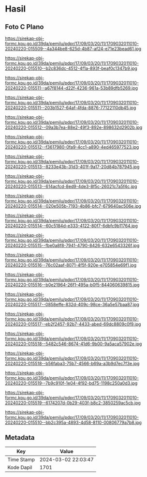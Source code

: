# Hasil

## Foto C Plano

https://sirekap-obj-formc.kpu.go.id/39da/pemilu/pdpr/17/09/03/20/11/1709032011010-20240220-015509--4a344be8-625d-4b87-af24-e71e23bead61.jpg

https://sirekap-obj-formc.kpu.go.id/39da/pemilu/pdpr/17/09/03/20/11/1709032011010-20240220-015510--b2c836dc-4512-4f1a-893f-beaf0c1347b9.jpg

https://sirekap-obj-formc.kpu.go.id/39da/pemilu/pdpr/17/09/03/20/11/1709032011010-20240220-015511--a67f8144-d22f-4236-961a-53b89dfb5269.jpg

https://sirekap-obj-formc.kpu.go.id/39da/pemilu/pdpr/17/09/03/20/11/1709032011010-20240220-015511--203b1527-64af-4fda-8876-77122110db45.jpg

https://sirekap-obj-formc.kpu.go.id/39da/pemilu/pdpr/17/09/03/20/11/1709032011010-20240220-015512--09a3b7ea-88e2-49f3-892e-898632d2902b.jpg

https://sirekap-obj-formc.kpu.go.id/39da/pemilu/pdpr/17/09/03/20/11/1709032011010-20240220-015512--f3617980-0fa9-4cc1-a890-4ed465977523.jpg

https://sirekap-obj-formc.kpu.go.id/39da/pemilu/pdpr/17/09/03/20/11/1709032011010-20240220-015513--8233e43b-31d3-401f-9a17-20d84b787945.jpg

https://sirekap-obj-formc.kpu.go.id/39da/pemilu/pdpr/17/09/03/20/11/1709032011010-20240220-015513--614acfcd-8ed9-4de3-8f5c-26021c7a5f4c.jpg

https://sirekap-obj-formc.kpu.go.id/39da/pemilu/pdpr/17/09/03/20/11/1709032011010-20240220-015514--020e505b-7193-4b86-bfc7-679640ac506e.jpg

https://sirekap-obj-formc.kpu.go.id/39da/pemilu/pdpr/17/09/03/20/11/1709032011010-20240220-015514--60c5184d-e333-4122-80f7-6dbfc9b11764.jpg

https://sirekap-obj-formc.kpu.go.id/39da/pemilu/pdpr/17/09/03/20/11/1709032011010-20240220-015515--fbe0a8f8-7941-4790-8426-632e6543326f.jpg

https://sirekap-obj-formc.kpu.go.id/39da/pemilu/pdpr/17/09/03/20/11/1709032011010-20240220-015516--76c02aaf-8071-4f5f-920e-e705854e69f1.jpg

https://sirekap-obj-formc.kpu.go.id/39da/pemilu/pdpr/17/09/03/20/11/1709032011010-20240220-015516--b0e21964-26f1-495a-b0f5-844060639815.jpg

https://sirekap-obj-formc.kpu.go.id/39da/pemilu/pdpr/17/09/03/20/11/1709032011010-20240220-015517--0858effe-832d-409c-98ce-36a5e57baa87.jpg

https://sirekap-obj-formc.kpu.go.id/39da/pemilu/pdpr/17/09/03/20/11/1709032011010-20240220-015517--eb2f2457-92b7-4433-abed-69dc8809c0f9.jpg

https://sirekap-obj-formc.kpu.go.id/39da/pemilu/pdpr/17/09/03/20/11/1709032011010-20240220-015518--5482c546-8674-41d6-9b00-9a5aca57902e.jpg

https://sirekap-obj-formc.kpu.go.id/39da/pemilu/pdpr/17/09/03/20/11/1709032011010-20240220-015518--b56faba3-75b7-4566-b69a-a3b9d7ec7f3e.jpg

https://sirekap-obj-formc.kpu.go.id/39da/pemilu/pdpr/17/09/03/20/11/1709032011010-20240220-015519--7b9c910f-1e04-4f92-bd75-1198c250a0d3.jpg

https://sirekap-obj-formc.kpu.go.id/39da/pemilu/pdpr/17/09/03/20/11/1709032011010-20240220-015519--6174207d-0b29-403f-b8c2-3850259ac5cb.jpg

https://sirekap-obj-formc.kpu.go.id/39da/pemilu/pdpr/17/09/03/20/11/1709032011010-20240220-015510--bb2c395a-4893-4d58-8110-00806779a7b8.jpg


## Metadata

| Key        | Value               |
| ---------- | ------------------- |
| Time Stamp | 2024-03-02 22:03:47 |
| Kode Dapil | 1701                |



